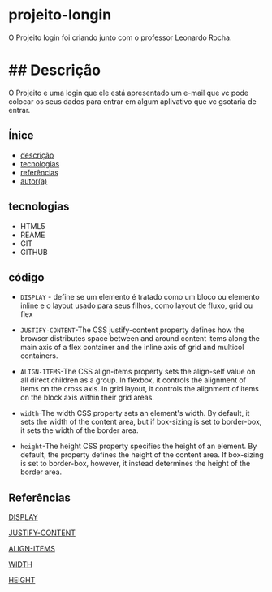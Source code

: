 # projeito-longin

 O Projeito login foi criando junto com o professor Leonardo Rocha.

# ## Descrição

 O Projeito e uma login que ele está apresentado um e-mail que vc pode colocar os seus dados para entrar em algum aplivativo que vc gsotaria de entrar.

 ## Ínice

* [descrição](#descrição)
* [tecnologias](#tecnologias)
* [referências](#projeto-login)
* [autor(a)](#autora)

## tecnologias

* HTML5
* REAME
* GIT
* GITHUB


## código

* `DISPLAY` - define se um elemento é tratado como um bloco ou elemento inline e o layout usado para seus filhos, como layout de fluxo, grid ou flex

* `JUSTIFY-CONTENT`-The CSS justify-content property defines how the browser distributes space between and around content items along the main axis of a flex container and the inline axis of grid and multicol containers.

* `ALIGN-ITEMS`-The CSS align-items property sets the align-self value on all direct children as a group. In flexbox, it controls the alignment of items on the cross axis. In grid layout, it controls the alignment of items on the block axis within their grid areas.

* `width`-The width CSS property sets an element's width. By default, it sets the width of the content area, but if box-sizing is set to border-box, it sets the width of the border area.

* `height`-The height CSS property specifies the height of an element. By default, the property defines the height of the content area. If box-sizing is set to border-box, however, it instead determines the height of the border area.

## Referências

[DISPLAY](https://developer.mozilla.org/pt-BR/docs/Web/CSS/display)

[JUSTIFY-CONTENT](https://developer.mozilla.org/en-US/docs/Web/CSS/justify-content)

[ALIGN-ITEMS](https://developer.mozilla.org/en-US/docs/Web/CSS/align-items)

[WIDTH](https://developer.mozilla.org/en-US/docs/Web/CSS/width)

[HEIGHT](https://developer.mozilla.org/en-US/docs/Web/CSS/height)
